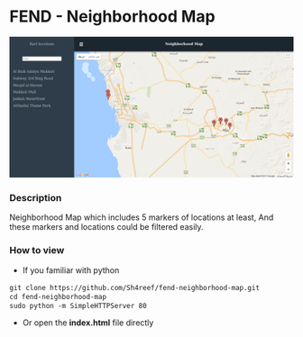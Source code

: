 FEND - Neighborhood Map
===============================
![Neighborhood Map](https://github.com/Sh4reef/fend-neighborhood-map/blob/master/screenshot/Neighborhood%20Map%20-%20Sh4reef.png)
### Description
Neighborhood Map which includes 5 markers of locations at least, And these markers and locations could be filtered easily.
### How to view
* If you familiar with python
```
git clone https://github.com/Sh4reef/fend-neighborhood-map.git
cd fend-neighborhood-map
sudo python -m SimpleHTTPServer 80 

```
* Or open the **index.html** file directly